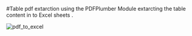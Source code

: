 #Table pdf extarction using the PDFPlumber Module extarcting the table content in to Excel sheets .


![pdf_to_excel](https://github.com/user-attachments/assets/1b0ad690-41d4-4db2-aa3e-63f8b82e17a3)
